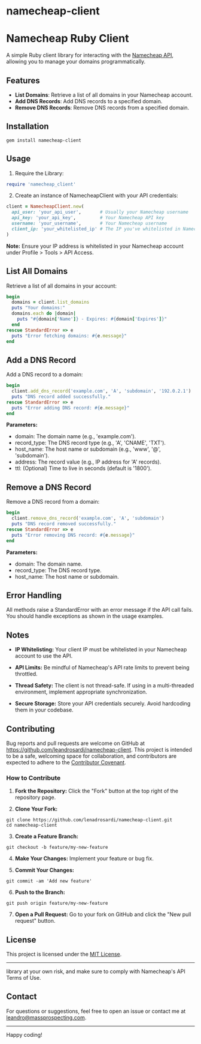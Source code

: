 # namecheap-client

# Namecheap Ruby Client

A simple Ruby client library for interacting with the [Namecheap API](https://www.namecheap.com/support/api/intro/), allowing you to manage your domains programmatically.

## Features

- **List Domains**: Retrieve a list of all domains in your Namecheap account.
- **Add DNS Records**: Add DNS records to a specified domain.
- **Remove DNS Records**: Remove DNS records from a specified domain.

## Installation

```
gem install namecheap-client
```

## Usage

1. Require the Library:

```ruby
require 'namecheap_client'
```

2. Create an instance of NamecheapClient with your API credentials:

```ruby
client = NamecheapClient.new(
  api_user: 'your_api_user',       # Usually your Namecheap username
  api_key: 'your_api_key',         # Your Namecheap API key
  username: 'your_username',       # Your Namecheap username
  client_ip: 'your_whitelisted_ip' # The IP you've whitelisted in Namecheap API settings
)
```

**Note:** Ensure your IP address is whitelisted in your Namecheap account under Profile > Tools > API Access.

## List All Domains

Retrieve a list of all domains in your account:

```ruby
begin
  domains = client.list_domains
  puts "Your domains:"
  domains.each do |domain|
    puts "#{domain['Name']} - Expires: #{domain['Expires']}"
  end
rescue StandardError => e
  puts "Error fetching domains: #{e.message}"
end
```

## Add a DNS Record

Add a DNS record to a domain:

```ruby
begin
  client.add_dns_record('example.com', 'A', 'subdomain', '192.0.2.1')
  puts "DNS record added successfully."
rescue StandardError => e
  puts "Error adding DNS record: #{e.message}"
end
```

**Parameters:**

- domain: The domain name (e.g., 'example.com').
- record_type: The DNS record type (e.g., 'A', 'CNAME', 'TXT').
- host_name: The host name or subdomain (e.g., 'www', '@', 'subdomain').
- address: The record value (e.g., IP address for 'A' records).
- ttl: (Optional) Time to live in seconds (default is '1800').

## Remove a DNS Record

Remove a DNS record from a domain:

```ruby
begin
  client.remove_dns_record('example.com', 'A', 'subdomain')
  puts "DNS record removed successfully."
rescue StandardError => e
  puts "Error removing DNS record: #{e.message}"
end
```

**Parameters:**

- domain: The domain name.
- record_type: The DNS record type.
- host_name: The host name or subdomain.

## Error Handling

All methods raise a StandardError with an error message if the API call fails. You should handle exceptions as shown in the usage examples.

## Notes

- **IP Whitelisting:** Your client IP must be whitelisted in your Namecheap account to use the API.

- **API Limits:** Be mindful of Namecheap's API rate limits to prevent being throttled.

- **Thread Safety:** The client is not thread-safe. If using in a multi-threaded environment, implement appropriate synchronization.

- **Secure Storage:** Store your API credentials securely. Avoid hardcoding them in your codebase.

## Contributing

Bug reports and pull requests are welcome on GitHub at https://github.com/leandrosardi/namecheap-client. This project is intended to be a safe, welcoming space for collaboration, and contributors are expected to adhere to the [Contributor Covenant](https://www.contributor-covenant.org/).

### How to Contribute

1. **Fork the Repository:** Click the "Fork" button at the top right of the repository page.

2. **Clone Your Fork:**

```
git clone https://github.com/lenadrosardi/namecheap-client.git
cd namecheap-client
```

3. **Create a Feature Branch:**

```
git checkout -b feature/my-new-feature
```

4. **Make Your Changes:** Implement your feature or bug fix.

5. **Commit Your Changes:**

```
git commit -am 'Add new feature'
```

6. **Push to the Branch:**

```
git push origin feature/my-new-feature
```

7. **Open a Pull Request:** Go to your fork on GitHub and click the "New pull request" button.


## License

This project is licensed under the [MIT License](/LICENSE).

---

library at your own risk, and make sure to comply with Namecheap's API Terms of Use.


## Contact

For questions or suggestions, feel free to open an issue or contact me at [leandro@massprospecting.com](mailto:leandro@massprospecting.com).

---

Happy coding!